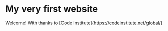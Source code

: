 # My very first website

Welcome! With thanks to [Code Institute]{https://codeinstitute.net/global/}

